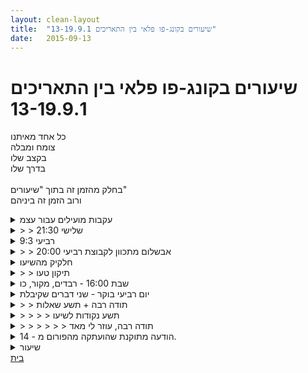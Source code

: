 ```yaml
---
layout: clean-layout
title:  "שיעורים בקונג-פו פלאי בין התאריכים 13-19.9.1"
date:   2015-09-13
---
```

# שיעורים בקונג-פו פלאי בין התאריכים 13-19.9.1 
כל אחד מאיתנו<br> צומח ומבלה<br> בקצב שלו<br> בדרך שלו<br> <br> בחלק מהזמן זה בתוך &quot;שיעורים&quot;<br> ורוב הזמן זה ביניהם

<details>
                    <summary>עקבות מועילים עבור עצמ</summary>
                    שים לב לטקסט,<br> אל תדלג, אל תרוץ קדימה,<br> שים לב למילים, להפניות,<br> תדייק את הפעולות.<br> תתרכז.<br> <br>
                  </details><details>
                    <summary>> > שלישי 21:30</summary>
                    <br><br><table width='70%' cellpadding='0' cellspacing='0' bgcolor='#C6C7C6'><tr><td height='1'></td></tr></table><br><b>מדברים על מדיטציה:</b> <a href="http://forums.tapuz.co.il/meditation" target="_blank">http://forums.tapuz.co.il/meditation</a><br/><br/>לומדים את אמנות המדיטציה: <a href="http://www.ThePracticalMeditation.com" target="_blank" rel=nofollow>www.ThePracticalMeditation.com</a><br/>לומדים את אמנות היכולת: <a href="http://www.MagicalChanging.com" target="_blank" rel=nofollow>www.MagicalChanging.com</a>
                  </details><details>
                    <summary>רביעי 9:3</summary>
                    שיעור בביתי. מספר מיקודים:<br> 1. עבודה עצמאית של איסוף הידע.<br> 2. דגש על תנועה שהיא לא בפנטזיה על תנועה מלאכותית, אלא תנועה שמרגישה נכון לי ואני יכול לבצע אותה כרגע, מתוך היכרות עם הגוף.<br> 3. עבודה פנימית שלא מבוססת על דמיונות על עולמות קסומים פנטסטיים ומנותקים מהחוויה האישית שלי אלא להפיך, המבוססים על רצונאליות (לדוגמה לזכור שבנשימה אני פולט חמצן דו פחמני ושואף חמצן).<br> 4. שאיבת מקורות מידע שיש לדוגמה: בחלק של תנועה צפיתי בתרגילי you tube של גודו. <br> 5.דגש רב על שחרור והבנת ההרגל הרע שימת דגש על כך.<br> 6. דגש על שינויים קטנים כמו שנכתב בטקסט (אלי איזה קטע!!!) לפני מספר שנים.<br> 7. לאסוף ידע מכל מקור אפשרי, סקרנות בדיקה, ניסוי של התהליך, עקרונות החשיבה המדעית. <br> הקלדתי המבלך השיעור גם את הרשמים האלו שהם&nbsp;&nbsp;בתגובה לשלבים בפורמת שיעור מספר 3.<br> מדביק פה ללא עריכה נוספת משיקולי אנרגיה.<br> תנועה. : תרגול מכה לצוואר.<br> תרגול תרגילים בססייים בגודו. גריפת רגל הטלת צד<br> הסתכלות בyoutube&nbsp;&nbsp;להשכלה נוספת<br> לאחריה עבודה נוספת על תרגיל שהוא תנועה עם היריב כניסת למידת סוס וגריפת רגל. <br> &quot;<br> תיאור תרגיל הסטות: בעיקר גריפת המכה וחתירה לתנועה של הלכה או הפלה. מחשבה לגבי האקטיביות המועטה של מכה בודדת.. תרגול מספר פעמים של תפיסת מכה ותנועה במחרב על מנת להגיע להפלה .<br> תרגול שלב 7.&nbsp;&nbsp;מעבר מישיבה לישיבה עם נטראלולים. בעיקר מעבר על ניטרולי גודו <br> מעבר עם קימור הגוף .הסטת רגל יריב קדימה עם נפילה קדימה, עלייה למעלה עם אחיזה של היריב, התגלגלות הצידה עם הסטת רגיל של היריב כשאני נע קדימה. <br> גלגול לאחור על הטוסיק כאשר הרגל נפתחת כפו קפיץ כדי להעיף יריב המסתער קדימה.<br> שלב 8 : תרגול נשימה הנאה מנשימה.<br> תחילה בעמידה אחר כך בעמידה בעינים עצומות אח”כ בישיבה בעינים עצומות- הבנה של אמונות תפלות בקשר לנשימה אנרגיות כן הלאה. הבנה שהנשימה היא הכנסת חמצן פנימה, והוצאת חמצן דו חמצני החוצה הקלה עצומה עכב כך. תחושה של שחורר עצומה הבנה שהאמת הרציונאלית צריכה <br> &quot;
                  </details><details>
                    <summary>> > אבשלום מתכוון לקבוצת רביעי 20:00</summary>
                    <br><br><table width='70%' cellpadding='0' cellspacing='0' bgcolor='#C6C7C6'><tr><td height='1'></td></tr></table><br><b>מדברים על מדיטציה:</b> <a href="http://forums.tapuz.co.il/meditation" target="_blank">http://forums.tapuz.co.il/meditation</a><br/><br/>לומדים את אמנות המדיטציה: <a href="http://www.ThePracticalMeditation.com" target="_blank" rel=nofollow>www.ThePracticalMeditation.com</a><br/>לומדים את אמנות היכולת: <a href="http://www.MagicalChanging.com" target="_blank" rel=nofollow>www.MagicalChanging.com</a>
                  </details><details>
                    <summary>חלקיק מהשיעו</summary>
                    היום למדתי להתענג על קריאה, תמיד אהבתי לקרוא , היום התענגתי, נשמתי והרגשתי את המילים, הצלילים , נחתי על האותיות והמילים. זה השיעור השלישי שאני חוזרת על אותם הוראות והיום הרגשתי את העונג בגוף שלי. איזה כיף, אני מרגישה רפויה ונושמת. ואפילו מעיזה לכתוב לאט ובעונג במרחב יומן השיעורים. לילה טוב קונג פו יקרים
                  </details><details>
                    <summary>> > תיקון טעו</summary>
                    הודעה זו הוצבה במקור, בטעות, כהודעה ראשית.<br> אני משרשר אותה בזאת למקומה, לשיעורי השבוע שלה.<br> כמו כן, לא צויין שמדובר בקבוצה של יום רביעי ב-22:00, אז אני מציין זאת כאן בזאת.<br><br><table width='70%' cellpadding='0' cellspacing='0' bgcolor='#C6C7C6'><tr><td height='1'></td></tr></table><br><b>מדברים על מדיטציה:</b> <a href="http://forums.tapuz.co.il/meditation" target="_blank">http://forums.tapuz.co.il/meditation</a><br/><br/>לומדים את אמנות המדיטציה: <a href="http://www.ThePracticalMeditation.com" target="_blank" rel=nofollow>www.ThePracticalMeditation.com</a><br/>לומדים את אמנות היכולת: <a href="http://www.MagicalChanging.com" target="_blank" rel=nofollow>www.MagicalChanging.com</a>
                  </details><details>
                    <summary>שבת 16:00 - רבדים, מקור, כו</summary>
                    {תזכורת: אינני תלמיד בביה&quot;ס הזה, אלא משרתו מבחוץ, למגוון מטרות. כחלק מהשירות, בתקופה זו, נשלח אני להצטרף לשיעורים לעתים קרובות, כדי לעבור אותם ביחד עם המשתתפים, מכמה סיבות. ברגע שאני משתתף בשיעור בבית-הספר המופלא הזה, אחד מהדברים הבסיסיים שהינם חלק בלתי נפרד מכך, הינו השארת עקבות לימודיים ביומן השיעורים, אז זוהי פשר ההודעה הבאה:}<br> <br> שיעור באורך של כ-3-4 שעות, במהלכו נעשתה איתי עבודה בשלושה תחומים עיקריים:<br> 1. <b>טיפוח רבדים מקבילים</b> בהווייתי ובפעילותה, שמאפשרים לי לפעול ביעילות, לנוח ביעילות וכולי.<br> 2. <b>חיבור למקור</b> העצמי, הגוף והפעולה, באופנים נפלאים.<br> 3. <b>מקור הכוח</b> / הפחד ואמנות החזרת הכוחות.<br> <br> בנוסף, השתפרתי באמנות הלחימה ובאמנות ההגשמה בעזרת מגוון תרגולים רבי עוצמה, שחלקם ימשיכו איתי הלאה.<br> עוד כמה כותרות מישנה מתוך השפע שנזרק אלי בשיעור:<br> <br> תרגול &quot;ממלכות&quot; (תנוחות)<br> תנועה על ה&quot;כריות&quot;<br> הקרקע והעולם בכלל - כמזרן<br> הסתגלות בשיטת האוויר<br> הסתגלות בשיטת המגע<br> שערים בשיטת הכפתורים<br> שערים בשיטת הזרימה<br> אבולוציה משחקית<br> רשימות וביצוען<br> <br> אני מסיים השארת עקבות זו בתחושה ברורה שלא עלה בידי אלא להנגיש/לשקף חלקיק מתוך השפע והשלמות שהועברו אלי בשיעור זה.<br> תודה רבה <img src="http://www.timg.co.il/tapuzForum/images/Emo140.gif" alt="|4U|"><br><br><table width='70%' cellpadding='0' cellspacing='0' bgcolor='#C6C7C6'><tr><td height='1'></td></tr></table><br><b>מדברים על מדיטציה:</b> <a href="http://forums.tapuz.co.il/meditation" target="_blank">http://forums.tapuz.co.il/meditation</a><br/><br/>לומדים את אמנות המדיטציה: <a href="http://www.ThePracticalMeditation.com" target="_blank" rel=nofollow>www.ThePracticalMeditation.com</a><br/>לומדים את אמנות היכולת: <a href="http://www.MagicalChanging.com" target="_blank" rel=nofollow>www.MagicalChanging.com</a>
                  </details><details>
                    <summary>יום רביעי בוקר - שני דברים שקיבלת</summary>
                    אימון של עצמי עם עצמי<br> עבדתי על גמישות, איכות תנועה ומדיטציה.<br> שני &quot;גילויים&quot; שרשמתי לעצמי לאחר ובזמן המתיחות:<br>  1.בזמן המתיחות גיליתי ש&quot;גלגול&quot; של האגן קדימה מאפשר לי לשבת יותר נוח, זה לא גמישות של הרגליים. מאפשר לי גם ישיבה זקופה יותר ונוחה יותר בזמן מדיטציה.<br> 2. להרפות את העיניים - בזמן של תרגול אור לבן - ריכוז חסר מאמץ, לבטל כל מאמץ של שרירים הביא לתוצאות טובות הרבה יותר.
                  </details><details>
                    <summary>> > תודה רבה + תשע שאלות</summary>
                    מיקום עיקרי של מרבית השיעור?<br> <br> איכות ומשך הזמן בנקודת המפגש עד לתחילת השיעור?<br> <br> שעת הסיום?<br> <br> איכות הקריאה של דוא&quot;ל ההנחיות?<br> <br> האם היה זה שיעור נינוח ורגוע?<br> <br> דרגת המוכנות הנפשית לקראת השיעור לטווח מספר המשתתפים האפשרי (1-10)?<br> <br> איך היו העבודה והיישום של ההמלצה הראשונה מבין השתיים, &quot;במהלך השיעור להיות עסוק בהנחיה שקיבלת, בינך לבינך; לא בהנחיה הבאה שתקבל. תהנה בכל פעם מההנחיה שקיבלת, תלמד דרכה בכיף, תחקור&quot;?<br> <br> איך היו העבודה והיישום של ההמלצה השניה מבין השתיים, &quot;תמשיך בלימוד יסודות &#39;המקדש שממנו השיעור נולד&#39; – הוא הזמן בנקודת המפגש שבטרם השיעור, שממנו אתה בשלב מסויים נאסף אל השיעור&quot;? ב&quot;עבודה&quot; אני מתכוון בין היתר לקריאתה ואופן פרשנותה.<br> <br> כיצד היה עבורך לקרוא את החלק הבא של הדוא&quot;ל, לעבוד אותו וליישם אותו (דרגת היישום):<br> <br> &quot;ואתה מגיע אליו עם <b>מוכנות</b> נפשית<br>  <br> לעבור <b>אותו שיעור בדיוק</b> בין אם אתה לבד שם (!), בין אם יש שם עשרה (!!!) משתתפים ובין אם יש שם 2-3-4.<br>  <br> פשוט <b>לא משנה לך</b>.<br>  <br> אותה תחושה בדיוק, של מסגרת תרגילית נינוחה, שבה אתה מקבל משימה אחר משימה, פשוטות ומכילות.<br>  <br> <b>ומתקדם לך בנחת מתחנה לתחנה</b>&quot;<br><br><table width='70%' cellpadding='0' cellspacing='0' bgcolor='#C6C7C6'><tr><td height='1'></td></tr></table><br><b>מדברים על מדיטציה:</b> <a href="http://forums.tapuz.co.il/meditation" target="_blank">http://forums.tapuz.co.il/meditation</a><br/><br/>לומדים את אמנות המדיטציה: <a href="http://www.ThePracticalMeditation.com" target="_blank" rel=nofollow>www.ThePracticalMeditation.com</a><br/>לומדים את אמנות היכולת: <a href="http://www.MagicalChanging.com" target="_blank" rel=nofollow>www.MagicalChanging.com</a>
                  </details><details>
                    <summary>> > > > תשע נקודות לשיעו</summary>
                    -השיעור רובו התקיים בגינת דובנוב אליה הגעתי אחרי סיור בסביבה - (איתור מקום לשיעור היה התרגול הראשון). בשלב הראשון חשבתי על הרחבה ליד המקלט והגעתי אליה, אלא שהיא היתה תפוסה ע&quot; מישהי שישבה שם. האוירה שם היתה דחוסה לי. גינת דובנוב הרגישה כמו המקום היותר נעים<br> -הזמן בנקודת המפגש (מעל 10 דקות) איכות בינונית, לא הצלחתי להתרכז, אולי העדר הבנה למה נדרש<br> -שעת סיום&nbsp;&nbsp;- הייי ללא שעון איפשהו בין 08:00 ל-08:30<br> -איכות הקריאה של הדוא&quot;ל - היתה טובה במגבלות ההיכרות שלי בשלב זה<br> - השיעור בהחלט היה נינוח ורגוע, למרות שהגעתי אליו עם תחושה גופנית לא נוחה והרבה טרדות. הצלחתי ל&quot;צאת&quot; מזה וליצור &quot;מרחב מוגן&quot; ששמור לטובת צמיחה נינוחה, עם הרגשה גופנית טובה בסיום השיעור<br> -הייתי מעריך את דרגת המוכנות ב-4, בתוכי, באותו הבוקר שמחתי מאד שלא הגיעו משתתפים אחרים, אפשר לי להתמקד במתן שיעור לעצמי בלבד<br> -המיקוד בהנחיה שקיבלתי היה טוב, השאלה הגדולה עדיין היא מתי ל&quot;היפתח&quot; ולהיות קשוב להנחיה הבאה. הפעם המעבר בין ההנחיות היה יותר טבעי, במובן שההנחיות וסיום העבודה והקשבה להנחיה הבאה, הגיעו בפחות מאמץ.<br> -לגבי החלק הראשון אני חייב לציין שאני לא זוכר ורושם לעצמי להתבונן בהנחיה מחדש.<br> -הקריאה של החלק השני היתה ברורה ויכולתי במהלך הקריאה לדמיין לעצמי עובר את השיעור בבהירות עם הרגשה של&nbsp;&nbsp;נינוחות ולתת לו לקבל ממשות נוספת (בדמיון) בין הקריאה לבין הביצוע בפועל.
                  </details><details>
                    <summary>> > > > > > תודה רבה, עוזר לי מאד</summary>
                    <br><br><table width='70%' cellpadding='0' cellspacing='0' bgcolor='#C6C7C6'><tr><td height='1'></td></tr></table><br><b>מדברים על מדיטציה:</b> <a href="http://forums.tapuz.co.il/meditation" target="_blank">http://forums.tapuz.co.il/meditation</a><br/><br/>לומדים את אמנות המדיטציה: <a href="http://www.ThePracticalMeditation.com" target="_blank" rel=nofollow>www.ThePracticalMeditation.com</a><br/>לומדים את אמנות היכולת: <a href="http://www.MagicalChanging.com" target="_blank" rel=nofollow>www.MagicalChanging.com</a>
                  </details><details>
                    <summary>הודעה מתוקנת שהועתקה מהפורום מ - 14.</summary>
                    אספתי את החומרים והתובנות וההנחיות שאותן אתנסה לכתוב ביומן השיעורים
                  </details><details>
                    <summary>שיעור</summary>
                    לא הצלחתי למצוא את מרחב יומן השיעוירם אז אני משתפת פה בשיעור<br> מרגע ההודיה התחלתי להרגיש את ההרפיה ולאורך השיעור, הרגשתי מן רפיון ושהמוח לא חושב, מן תחושה שהכל חלקיקים קטנים במוח שלא מתארגנים לשפה או הרהורים, רק חלקיקים. ואז עלתה מחשבה שהכל מדויק בכל רגע נתון, שאין לאן למהר או להגיע, שכל רגע באותו הרגע הוא הכי נכון. עוד תובנה שהגוף שלי צריך תנועה מכוונות, נעימה ומיטיבה . אך התובנה המסעירה ביותר שכל רגע הוא מדויק ומותאם וכך אני צריכה להתבונן גם בעצמי.<br> נעים לי גם&nbsp;&nbsp;אחרי שיביה של&nbsp;&nbsp;שה וחצי עם תנועה נעימה , מי היה מאמין<br> שנה טובה
                  </details><a href="javascript:history.back()">בית</a>